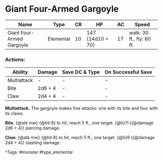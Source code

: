 # Giant Four-Armed Gargoyle

| Name | Type | CR | HP | AC | Speed |
|------|------|----|----|----|-------|
| Giant Four-Armed Gargoyle | Elemental | 10 | 147 (14d10 + 70) | 17 | walk: 30 ft., fly: 60 ft. |

### Actions:

| Ability | Damage | Save DC & Type | On Successful Save |
|---------|--------|----------------|--------------------|
| Multiattack | - | - | - |
| Bite | 2d6 + 4 | - | - |
| Claw | 2d4 + 4 | - | - |


**Multiattack.** The gargoyle makes five attacks: one with its bite and four with its claws.

**Bite.** {@atk mw} {@hit 8} to hit, reach 5 ft., one target. {@h}11 ({@damage 2d6 + 4}) piercing damage.

**Claw.** {@atk mw} {@hit 8} to hit, reach 5 ft., one target. {@h}9 ({@damage 2d4 + 4}) slashing damage.

^Tags: #monster #type_elemental